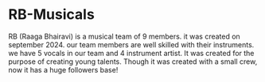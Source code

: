# RB-Musicals
RB (Raaga Bhairavi) is a musical team of 9 members. it was created on september 2024. our team members are well skilled with their instruments. we have 5 vocals in our team and 4 instrument artist. It was created for the purpose of creating young talents. Though it was created with a small crew, now it has a huge followers base!
